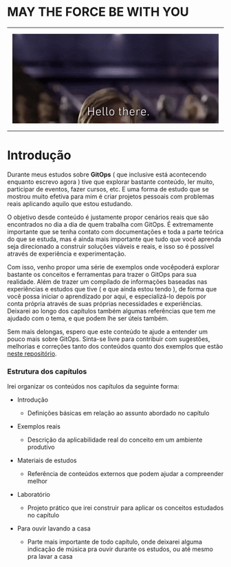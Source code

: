 # MAY THE FORCE BE WITH YOU
---
<p align="center">
  <img src="img/hello_there.gif" />
</p>

---

# Introdução

Durante meus estudos sobre **GitOps** ( que inclusive está acontecendo enquanto escrevo agora ) tive que explorar bastante conteúdo, ler muito, participar de eventos, fazer cursos, etc. E uma forma de estudo que se mostrou muito efetiva para mim é criar projetos pessoais com problemas reais aplicando aquilo que estou estudando.

O objetivo desde conteúdo é justamente propor cenários reais que são encontrados no dia a dia de quem trabalha com GitOps. É extremamente importante que se tenha contato com documentações e toda a parte teórica do que se estuda, mas é ainda mais importante que tudo que você aprenda seja direcionado a construir soluções viáveis e reais, e isso so é possível através de experiência e experimentação.

Com isso, venho propor uma série de exemplos onde vocêpoderá explorar bastante os conceitos e ferramentas para trazer o GitOps para sua realidade. Além de trazer um compílado de informações baseadas nas experiências e estudos que tive ( e que ainda estou tendo ), de forma que você possa iniciar o aprendizado por aqui, e especializá-lo depois por conta própria através de suas próprias necessidades e experiências. Deixarei ao longo dos capítulos também algumas referências que tem me ajudado com o tema, e que podem lhe ser úteis também.

Sem mais delongas, espero que este conteúdo te ajude a entender um pouco mais sobre GitOps. Sinta-se livre para contribuir com sugestões, melhorias e correções tanto dos conteúdos quanto dos exemplos que estão [neste repositório](https://github.com/fernando-msilva/gitops-examples).


### Estrutura dos capítulos

Irei organizar os conteúdos nos capítulos da seguinte forma:

* Introdução 
    - Definições básicas em relação ao assunto abordado no capítulo
    
* Exemplos reais
    - Descrição da aplicabilidade real do conceito em um ambiente produtivo

* Materiais de estudos
    - Referência de conteúdos externos que podem ajudar a compreender melhor

* Laboratório
    - Projeto prático que irei construir para aplicar os conceitos estudados no capítulo

* Para ouvir lavando a casa
    - Parte mais importante de todo capítulo, onde deixarei alguma indicação de música pra ouvir durante os estudos, ou até mesmo pra lavar a casa